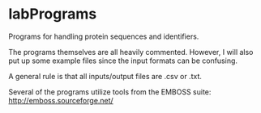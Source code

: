 # labPrograms
Programs for handling protein sequences and identifiers.

The programs themselves are all heavily commented. However, I will also put up some example files since the input formats can be confusing.

A general rule is that all inputs/output files are .csv or .txt. 

Several of the programs utilize tools from the EMBOSS suite: http://emboss.sourceforge.net/

